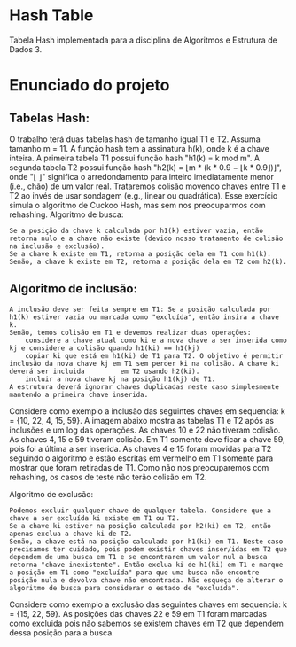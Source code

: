 # Hash Table
Tabela Hash implementada para a disciplina de Algoritmos e Estrutura de Dados 3.

# Enunciado do projeto

## Tabelas Hash:

O trabalho terá duas tabelas hash de tamanho igual T1 e T2. Assuma tamanho m = 11. A função hash tem a assinatura h(k), onde k é a chave inteira. A primeira tabela T1 possui função hash "h1(k) = k mod m". A segunda tabela T2 possui função hash "h2(k) = ⌊m * (k * 0.9 − ⌊k * 0.9⌋)⌋", onde "⌊ ⌋" significa o arredondamento para inteiro imediatamente menor (i.e., chão) de um valor real. Trataremos colisão movendo chaves entre T1 e T2 ao invés de usar sondagem (e.g., linear ou quadrática). Esse exercício simula o algoritmo de Cuckoo Hash, mas sem nos preocuparmos com rehashing.
Algoritmo de busca:

    Se a posição da chave k calculada por h1(k) estiver vazia, então retorna nulo e a chave não existe (devido nosso tratamento de colisão na inclusão e exclusão).
    Se a chave k existe em T1, retorna a posição dela em T1 com h1(k).
    Senão, a chave k existe em T2, retorna a posição dela em T2 com h2(k).

## Algoritmo de inclusão:

    A inclusão deve ser feita sempre em T1: Se a posição calculada por h1(k) estiver vazia ou marcada como "excluída", então insira a chave k.
    Senão, temos colisão em T1 e devemos realizar duas operações:
        considere a chave atual como ki e a nova chave a ser inserida como kj e considere a colisão quando h1(ki) == h1(kj)
        copiar ki que está em h1(ki) de T1 para T2. O objetivo é permitir inclusão da nova chave kj em T1 sem perder ki na colisão. A chave ki deverá ser incluida         em T2 usando h2(ki).
        incluir a nova chave kj na posição h1(kj) de T1.
    A estrutura deverá ignorar chaves duplicadas neste caso simplesmente mantendo a primeira chave inserida.

Considere como exemplo a inclusão das seguintes chaves em sequencia: k = {10, 22, 4, 15, 59}. A imagem abaixo mostra as tabelas T1 e T2 após as inclusões e um log das operações. As chaves 10 e 22 não tiveram colisão. As chaves 4, 15 e 59 tiveram colisão. Em T1 somente deve ficar a chave 59, pois foi a última a ser inserida. As chaves 4 e 15 foram movidas para T2 seguindo o algoritmo e estão escritas em vermelho em T1 somente para mostrar que foram retiradas de T1. Como não nos preocuparemos com rehashing, os casos de teste não terão colisão em T2.

Algoritmo de exclusão:

    Podemos excluir qualquer chave de qualquer tabela. Considere que a chave a ser excluída ki existe em T1 ou T2.
    Se a chave ki estiver na posição calculada por h2(ki) em T2, então apenas exclua a chave ki de T2.
    Senão, a chave está na posição calculada por h1(ki) em T1. Neste caso precisamos ter cuidado, pois podem existir chaves inser/idas em T2 que dependem de uma busca em T1 e se encontrarem um valor nul a busca retorna "chave inexistente". Então exclua ki de h1(ki) em T1 e marque a posição em T1 como "excluída" para que uma busca não encontre posição nula e devolva chave não encontrada. Não esqueça de alterar o algoritmo de busca para considerar o estado de "excluída".

Considere como exemplo a exclusão das seguintes chaves em sequencia: k = {15, 22, 59}. As posições das chaves 22 e 59 em T1 foram marcadas como excluida pois não sabemos se existem chaves em T2 que dependem dessa posição para a busca.
